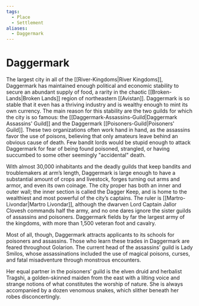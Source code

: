 ```yaml
---
tags:
  - Place
  - Settlement
aliases:
  - Daggermark
---
```

# Daggermark
The largest city in all of the [[River-Kingdoms|River Kingdoms]], Daggermark has maintained enough political and economic stability to secure an abundant supply of food, a rarity in the chaotic [[Broken-Lands|Broken Lands]] region of northeastern [[Avistan]]. Daggermark is so stable that it even has a thriving industry and is wealthy enough to mint its own currency. The main reason for this stability are the two guilds for which the city is so famous: the [[Daggermark-Assassins-Guild|Daggermark Assassins' Guild]] and the Daggermark [[Poisoners-Guild|Poisoners' Guild]]. These two organizations often work hand in hand, as the assassins favor the use of poisons, believing that only amateurs leave behind an obvious cause of death. Few bandit lords would be stupid enough to attack Daggermark for fear of being found poisoned, strangled, or having succumbed to some other seemingly "accidental" death.

With almost 30,000 inhabitants and the deadly guilds that keep bandits and troublemakers at arm’s length, Daggermark is large enough to have a substantial amount of crops and livestock, forges turning out arms and armor, and even its own coinage. The city proper has both an inner and outer wall; the inner section is called the Dagger Keep, and is home to the wealthiest and most powerful of the city’s captains. The ruler is [[Martro-Livondar|Martro Livondar]], although the dwarven Lord Captain Jallor Clovesh commands half the army, and no one dares ignore the sister guilds of assassins and poisoners. Daggermark fields by far the largest army of the kingdoms, with more than 1,500 veteran foot and cavalry.

Most of all, though, Daggermark attracts applicants to its schools for poisoners and assassins. Those who learn these trades in Daggermark are feared throughout Golarion. The current head of the assassins’ guild is Lady Smilos, whose assassinations included the use of magical poisons, curses, and fatal misadventure through monstrous encounters.

Her equal partner in the poisoners’ guild is the elven druid and herbalist Tragshi, a golden-skinned maiden from the east with a lilting voice and strange notions of what constitutes the worship of nature. She is always accompanied by a dozen venomous snakes, which slither beneath her robes disconcertingly.
